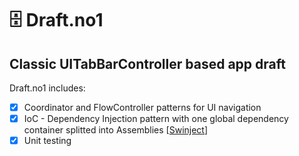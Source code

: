 # 🗄 Draft.no1
## Classic UITabBarController based app draft

Draft.no1 includes:

- [x] Coordinator and FlowController patterns for UI navigation
- [x] IoC - Dependency Injection pattern with one global dependency container splitted into Assemblies [[Swinject](https://github.com/Swinject/Swinject)]
- [x] Unit testing
